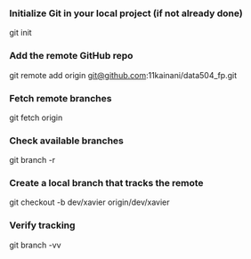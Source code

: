 ### Initialize Git in your local project (if not already done)
git init
### Add the remote GitHub repo
git remote add origin git@github.com:11kainani/data504_fp.git
### Fetch remote branches
git fetch origin
### Check available branches
git branch -r
### Create a local branch that tracks the remote
git checkout -b dev/xavier origin/dev/xavier
### Verify tracking
git branch -vv
